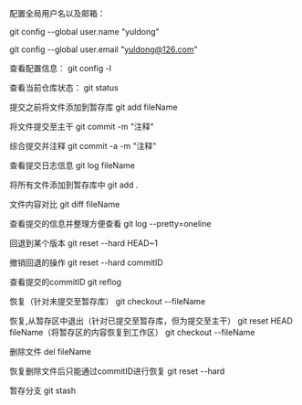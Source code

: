 配置全局用户名以及邮箱：

git config --global user.name "yuldong"

git config --global user.email "yuldong@126.com"

查看配置信息：
git config -l

查看当前仓库状态：
git status

提交之前将文件添加到暂存库
git add fileName

将文件提交至主干
git commit -m "注释"

综合提交并注释
git commit -a -m "注释"

查看提交日志信息
git log fileName

将所有文件添加到暂存库中
git add .

文件内容对比
git diff fileName

查看提交的信息并整理方便查看
git log --pretty=oneline

回退到某个版本
git reset --hard HEAD~1

撤销回退的操作
git reset --hard commitID

查看提交的commitID
git reflog

恢复（针对未提交至暂存库）
git checkout --fileName

恢复,从暂存区中退出（针对已提交至暂存库，但为提交至主干）
git reset HEAD fileName（将暂存区的内容恢复到工作区）
git checkout --fileName

删除文件
del fileName

恢复删除文件后只能通过commitID进行恢复
git reset --hard 

暂存分支
git stash
